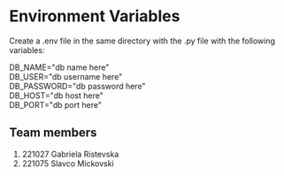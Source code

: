 # Environment Variables
Create a .env file in the same directory with the .py file with the following variables:

DB_NAME="db name here"<br/>
DB_USER="db username here"<br/>
DB_PASSWORD="db password here"<br/>
DB_HOST="db host here"<br/>
DB_PORT="db port here"<br/>

## Team members
1. 221027 Gabriela Ristevska
2. 221075 Slavco Mickovski
